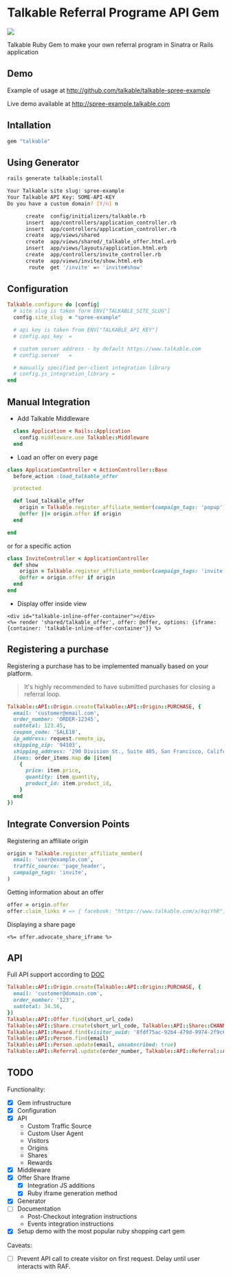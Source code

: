 # Talkable Referral Programe API Gem
[![](https://ci.solanolabs.com:443/Talkable/talkable-ruby/badges/branches/master?badge_token=c2445aee31992aafe3d8fda62fcde2708f6254f6)](https://ci.solanolabs.com:443/Talkable/talkable-ruby/suites/484176)

Talkable Ruby Gem to make your own referral program in Sinatra or Rails application

## Demo

Example of usage at http://github.com/talkable/talkable-spree-example

Live demo available at http://spree-example.talkable.com

## Intallation

``` ruby
gem "talkable"
```

## Using Generator

``` sh
rails generate talkable:install
```
``` sh
Your Talkable site slug: spree-example
Your Talkable API Key: SOME-API-KEY
Do you have a custom domain? [Y/n] n
```
``` sh
      create  config/initializers/talkable.rb
      insert  app/controllers/application_controller.rb
      insert  app/controllers/application_controller.rb
      create  app/views/shared
      create  app/views/shared/_talkable_offer.html.erb
      insert  app/views/layouts/application.html.erb
      create  app/controllers/invite_controller.rb
      create  app/views/invite/show.html.erb
       route  get '/invite' => 'invite#show'
```

## Configuration

``` ruby
Talkable.configure do |config|
  # site slug is taken form ENV["TALKABLE_SITE_SLUG"]
  config.site_slug  = "spree-example"

  # api key is taken from ENV["TALKABLE_API_KEY"]
  # config.api_key  =

  # custom server address - by default https://www.talkable.com
  # config.server   =

  # manually specified per-client integration library
  # config.js_integration_library =
end

```

## Manual Integration

- Add Talkable Middleware

``` ruby
  class Application < Rails::Application
    config.middleware.use Talkable::Middleware
  end
```

- Load an offer on every page

```ruby
class ApplicationController < ActionController::Base
  before_action :load_talkable_offer

  protected

  def load_talkable_offer
    origin = Talkable.register_affiliate_member(campaign_tags: 'popup')
    @offer ||= origin.offer if origin
  end

end
```

or for a specific action

```ruby
class InviteController < ApplicationController
  def show
    origin = Talkable.register_affiliate_member(campaign_tags: 'invite')
    @offer = origin.offer if origin
  end
end
```

- Display offer inside view

```erb
<div id="talkable-inline-offer-container"></div>
<%= render 'shared/talkable_offer', offer: @offer, options: {iframe: {container: 'talkable-inline-offer-container'}} %>
```

## Registering a purchase

Registering a purchase has to be implemented manually based on your platform.
> It's highly recommended to have submitted purchases for closing a referral loop.

```ruby
Talkable::API::Origin.create(Talkable::API::Origin::PURCHASE, {
  email: 'customer@email.com',
  order_number: 'ORDER-12345',
  subtotal: 123.45,
  coupon_code: 'SALE10',
  ip_address: request.remote_ip,
  shipping_zip: '94103',
  shipping_address: '290 Division St., Suite 405, San Francisco, California, 94103, United States',
  items: order_items.map do |item|
    {
      price: item.price,
      quantity: item.quantity,
      product_id: item.product_id,
    }
  end
})
```

## Integrate Conversion Points

Registering an affiliate origin

```ruby
origin = Talkable.register_affiliate_member(
  email: 'user@example.com',
  traffic_source: 'page_header',
  campaign_tags: 'invite',
)
```

Getting information about an offer

```ruby
offer = origin.offer
offer.claim_links # => { facebook: "https://www.talkable.com/x/kqiYhR", sms: "https://www.talkable.com/x/PFxhNB" }

```

Displaying a share page

``` erb
<%= offer.advocate_share_iframe %>

```

## API

Full API support according to [DOC](http://docs.talkable.com/api_v2.html)

```ruby
Talkable::API::Origin.create(Talkable::API::Origin::PURCHASE, {
  email: 'customer@domain.com',
  order_number: '123',
  subtotal: 34.56,
})
Talkable::API::Offer.find(short_url_code)
Talkable::API::Share.create(short_url_code, Talkable::API::Share::CHANNEL_SMS)
Talkable::API::Reward.find(visitor_uuid: '8fdf75ac-92b4-479d-9974-2f9c64eb2e09')
Talkable::API::Person.find(email)
Talkable::API::Person.update(email, unsubscribed: true)
Talkable::API::Referral.update(order_number, Talkable::API::Referral::APPROVED)
```

## TODO

Functionality:

* [x] Gem infrustructure
* [x] Configuration
* [x] API
  * Custom Traffic Source
  * Custom User Agent
  * Visitors
  * Origins
  * Shares
  * Rewards
* [x] Middleware
* [x] Offer Share Iframe
  * [x] Integration JS additions
  * [x] Ruby iframe generation method
* [x] Generator
* [ ] Documentation
  * Post-Checkout integration instructions
  * Events integration instructions
* [x] Setup demo with the most popular ruby shopping cart gem

Caveats:
* [ ] Prevent API call to create visitor on first request. Delay until user interacts with RAF.
